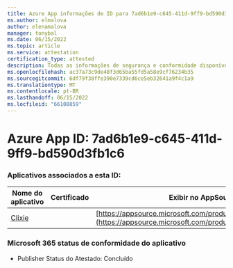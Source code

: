 ```yaml
---
title: Azure App informações de ID para 7ad6b1e9-c645-411d-9ff9-bd590d3fb1c6
ms.author: elmalova
author: elenamalova
manager: tonybal
ms.date: 06/15/2022
ms.topic: article
ms.service: attestation
certification_type: attested
description: Todas as informações de segurança e conformidade disponíveis para 7ad6b1e9-c645-411d-9ff9-bd590d3fb1c6.
ms.openlocfilehash: ac37a73c9de48f3d65ba55fd5a58e9cf76234b35
ms.sourcegitcommit: 6df79f38ffe390e7339cd6ce5eb32641a9f4c1a9
ms.translationtype: MT
ms.contentlocale: pt-BR
ms.lasthandoff: 06/15/2022
ms.locfileid: "66108859"
---
```

# <a name="azure-app-id-7ad6b1e9-c645-411d-9ff9-bd590d3fb1c6"></a>Azure App ID: 7ad6b1e9-c645-411d-9ff9-bd590d3fb1c6


### <a name="apps-associated-with-this-id"></a>Aplicativos associados a esta ID:
| **Nome do aplicativo** | **Certificado** | **Exibir no AppSource** |
|--------------|---------------|-----------------------|
| [Clixie](../forward/WA200003880.md) |  | [https://appsource.microsoft.com/product/office/WA200003880](https://appsource.microsoft.com/product/office/WA200003880) |

### <a name="microsoft-365-app-compliance-status"></a>Microsoft 365 status de conformidade do aplicativo
- Publisher Status do Atestado: Concluído
